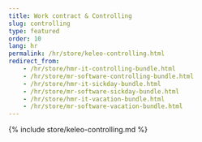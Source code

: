 ```yaml
---
title: Work contract & Controlling
slug: controlling
type: featured
order: 10
lang: hr
permalink: /hr/store/keleo-controlling.html
redirect_from:
    - /hr/store/hmr-it-controlling-bundle.html
    - /hr/store/mr-software-controlling-bundle.html
    - /hr/store/hmr-it-sickday-bundle.html
    - /hr/store/mr-software-sickday-bundle.html
    - /hr/store/hmr-it-vacation-bundle.html
    - /hr/store/mr-software-vacation-bundle.html
---
```


{% include store/keleo-controlling.md %}
 
